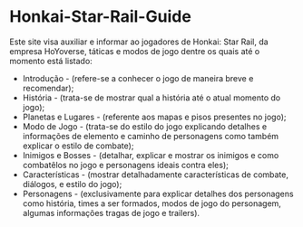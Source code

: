 # Honkai-Star-Rail-Guide
Este site visa auxiliar e informar ao jogadores de Honkai: Star Rail, da empresa HoYoverse, táticas e modos de jogo dentre os quais até o momento está listado:

- Introdução - (refere-se a conhecer o jogo de maneira breve e recomendar);
- História - (trata-se de mostrar qual a história até o atual momento do jogo);
- Planetas e Lugares - (referente aos mapas e pisos presentes no jogo);
- Modo de Jogo - (trata-se do estilo do jogo explicando detalhes e informações de elemento e caminho de personagens como também explicar o estilo de combate);
- Inimigos e Bosses - (detalhar, explicar e mostrar os inimigos e como combatêlos no jogo e personagens ideais contra eles);
- Características - (mostrar detalhadamente características de combate, diálogos, e estilo do jogo);
- Personagens - (exclusivamente para explicar detalhes dos personagens como história, times a ser formados, modos de jogo do personagem, algumas informações tragas de jogo e trailers).
